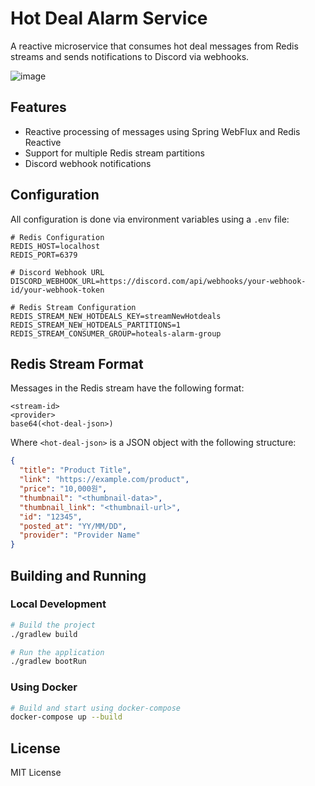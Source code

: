 # Hot Deal Alarm Service

A reactive microservice that consumes hot deal messages from Redis streams and sends notifications to Discord via webhooks.

![image](https://github.com/user-attachments/assets/1179787e-303f-4dd8-9f59-b2871b205c65)


## Features

- Reactive processing of messages using Spring WebFlux and Redis Reactive
- Support for multiple Redis stream partitions
- Discord webhook notifications

## Configuration

All configuration is done via environment variables using a `.env` file:

```
# Redis Configuration
REDIS_HOST=localhost
REDIS_PORT=6379

# Discord Webhook URL
DISCORD_WEBHOOK_URL=https://discord.com/api/webhooks/your-webhook-id/your-webhook-token

# Redis Stream Configuration
REDIS_STREAM_NEW_HOTDEALS_KEY=streamNewHotdeals
REDIS_STREAM_NEW_HOTDEALS_PARTITIONS=1
REDIS_STREAM_CONSUMER_GROUP=hoteals-alarm-group
```

## Redis Stream Format

Messages in the Redis stream have the following format:

```
<stream-id>
<provider>
base64(<hot-deal-json>)
```

Where `<hot-deal-json>` is a JSON object with the following structure:

```json
{
  "title": "Product Title",
  "link": "https://example.com/product",
  "price": "10,000원",
  "thumbnail": "<thumbnail-data>",
  "thumbnail_link": "<thumbnail-url>",
  "id": "12345",
  "posted_at": "YY/MM/DD",
  "provider": "Provider Name"
}
```

## Building and Running

### Local Development

```bash
# Build the project
./gradlew build

# Run the application
./gradlew bootRun
```

### Using Docker

```bash
# Build and start using docker-compose
docker-compose up --build
```

## License

MIT License
